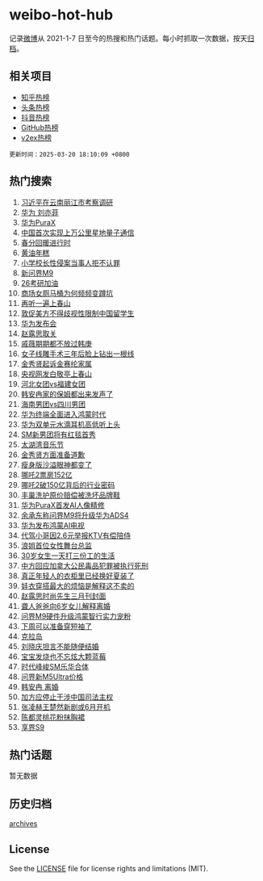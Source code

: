# weibo-hot-hub

记录[微博](https://www.weibo.com)从 2021-1-7 日至今的热搜和热门话题。每小时抓取一次数据，按天[归档](archives)。

## 相关项目

- [知乎热榜](https://github.com/lonnyzhang423/zhihu-hot-hub)
- [头条热榜](https://github.com/lonnyzhang423/toutiao-hot-hub)
- [抖音热榜](https://github.com/lonnyzhang423/douyin-hot-hub)
- [GitHub热榜](https://github.com/lonnyzhang423/github-hot-hub)
- [v2ex热榜](https://github.com/lonnyzhang423/v2ex-hot-hub)


`更新时间：2025-03-20 18:10:09 +0800`

## 热门搜索

1. [习近平在云南丽江市考察调研](https://m.weibo.cn/search?containerid=100103type%3D1%26t%3D10%26q%3D%23%E4%B9%A0%E8%BF%91%E5%B9%B3%E5%9C%A8%E4%BA%91%E5%8D%97%E4%B8%BD%E6%B1%9F%E5%B8%82%E8%80%83%E5%AF%9F%E8%B0%83%E7%A0%94%23&stream_entry_id=51&isnewpage=1&extparam=seat%3D1%26pos%3D0%26cate%3D10103%26dgr%3D0%26q%3D%2523%25E4%25B9%25A0%25E8%25BF%2591%25E5%25B9%25B3%25E5%259C%25A8%25E4%25BA%2591%25E5%258D%2597%25E4%25B8%25BD%25E6%25B1%259F%25E5%25B8%2582%25E8%2580%2583%25E5%25AF%259F%25E8%25B0%2583%25E7%25A0%2594%2523%26filter_type%3Drealtimehot%26stream_entry_id%3D51%26c_type%3D51%26display_time%3D1742465407%26pre_seqid%3D17424654078540328938198)
1. [华为 刘亦菲](https://m.weibo.cn/search?containerid=100103type%3D1%26t%3D10%26q%3D%E5%8D%8E%E4%B8%BA+%E5%88%98%E4%BA%A6%E8%8F%B2&stream_entry_id=31&isnewpage=1&extparam=seat%3D1%26q%3D%25E5%258D%258E%25E4%25B8%25BA%2520%25E5%2588%2598%25E4%25BA%25A6%25E8%258F%25B2%26cate%3D5001%26realpos%3D1%26stream_entry_id%3D31%26band_rank%3D1%26pos%3D0%26lcate%3D5001%26dgr%3D0%26filter_type%3Drealtimehot%26flag%3D1%26c_type%3D31%26display_time%3D1742465407%26pre_seqid%3D17424654078540328938198)
1. [华为PuraX](https://m.weibo.cn/search?containerid=100103type%3D1%26t%3D10%26q%3D%E5%8D%8E%E4%B8%BAPuraX&stream_entry_id=31&isnewpage=1&extparam=seat%3D1%26q%3D%25E5%258D%258E%25E4%25B8%25BAPuraX%26cate%3D5001%26realpos%3D2%26stream_entry_id%3D31%26band_rank%3D2%26pos%3D1%26lcate%3D5001%26dgr%3D0%26filter_type%3Drealtimehot%26flag%3D0%26c_type%3D31%26display_time%3D1742465407%26pre_seqid%3D17424654078540328938198)
1. [中国首次实现上万公里星地量子通信](https://m.weibo.cn/search?containerid=100103type%3D1%26t%3D10%26q%3D%23%E4%B8%AD%E5%9B%BD%E9%A6%96%E6%AC%A1%E5%AE%9E%E7%8E%B0%E4%B8%8A%E4%B8%87%E5%85%AC%E9%87%8C%E6%98%9F%E5%9C%B0%E9%87%8F%E5%AD%90%E9%80%9A%E4%BF%A1%23&stream_entry_id=31&isnewpage=1&extparam=seat%3D1%26q%3D%2523%25E4%25B8%25AD%25E5%259B%25BD%25E9%25A6%2596%25E6%25AC%25A1%25E5%25AE%259E%25E7%258E%25B0%25E4%25B8%258A%25E4%25B8%2587%25E5%2585%25AC%25E9%2587%258C%25E6%2598%259F%25E5%259C%25B0%25E9%2587%258F%25E5%25AD%2590%25E9%2580%259A%25E4%25BF%25A1%2523%26cate%3D5001%26realpos%3D3%26stream_entry_id%3D31%26band_rank%3D3%26pos%3D2%26lcate%3D5001%26dgr%3D0%26filter_type%3Drealtimehot%26flag%3D1%26c_type%3D31%26display_time%3D1742465407%26pre_seqid%3D17424654078540328938198)
1. [春分回暖进行时](https://m.weibo.cn/search?containerid=100103type%3D1%26t%3D10%26q%3D%23%E6%98%A5%E5%88%86%E5%9B%9E%E6%9A%96%E8%BF%9B%E8%A1%8C%E6%97%B6%23&stream_entry_id=31&isnewpage=1&extparam=seat%3D1%26pos%3D3%26lcate%3D5001%26dgr%3D0%26adid%3D279682%26stream_entry_id%3D31%26band_rank%3D4%26cate%3D5001%26q%3D%2523%25E6%2598%25A5%25E5%2588%2586%25E5%259B%259E%25E6%259A%2596%25E8%25BF%259B%25E8%25A1%258C%25E6%2597%25B6%2523%26is_ad_pos%3D1%26filter_type%3Drealtimehot%26c_type%3D31%26display_time%3D1742465407%26pre_seqid%3D17424654078540328938198)
1. [黄油年糕](https://m.weibo.cn/search?containerid=100103type%3D1%26t%3D10%26q%3D%E9%BB%84%E6%B2%B9%E5%B9%B4%E7%B3%95&stream_entry_id=31&isnewpage=1&extparam=seat%3D1%26q%3D%25E9%25BB%2584%25E6%25B2%25B9%25E5%25B9%25B4%25E7%25B3%2595%26cate%3D5001%26realpos%3D4%26stream_entry_id%3D31%26band_rank%3D4%26pos%3D4%26lcate%3D5001%26dgr%3D0%26filter_type%3Drealtimehot%26flag%3D2%26c_type%3D31%26display_time%3D1742465407%26pre_seqid%3D17424654078540328938198)
1. [小学校长性侵案当事人拒不认罪](https://m.weibo.cn/search?containerid=100103type%3D1%26t%3D10%26q%3D%23%E5%B0%8F%E5%AD%A6%E6%A0%A1%E9%95%BF%E6%80%A7%E4%BE%B5%E6%A1%88%E5%BD%93%E4%BA%8B%E4%BA%BA%E6%8B%92%E4%B8%8D%E8%AE%A4%E7%BD%AA%23&stream_entry_id=31&isnewpage=1&extparam=seat%3D1%26q%3D%2523%25E5%25B0%258F%25E5%25AD%25A6%25E6%25A0%25A1%25E9%2595%25BF%25E6%2580%25A7%25E4%25BE%25B5%25E6%25A1%2588%25E5%25BD%2593%25E4%25BA%258B%25E4%25BA%25BA%25E6%258B%2592%25E4%25B8%258D%25E8%25AE%25A4%25E7%25BD%25AA%2523%26cate%3D5001%26realpos%3D5%26stream_entry_id%3D31%26band_rank%3D5%26pos%3D5%26lcate%3D5001%26dgr%3D0%26filter_type%3Drealtimehot%26flag%3D1%26c_type%3D31%26display_time%3D1742465407%26pre_seqid%3D17424654078540328938198)
1. [新问界M9](https://m.weibo.cn/search?containerid=100103type%3D1%26t%3D10%26q%3D%E6%96%B0%E9%97%AE%E7%95%8CM9&stream_entry_id=31&isnewpage=1&extparam=seat%3D1%26q%3D%25E6%2596%25B0%25E9%2597%25AE%25E7%2595%258CM9%26cate%3D5001%26realpos%3D6%26stream_entry_id%3D31%26band_rank%3D6%26pos%3D6%26lcate%3D5001%26dgr%3D0%26filter_type%3Drealtimehot%26flag%3D0%26c_type%3D31%26display_time%3D1742465407%26pre_seqid%3D17424654078540328938198)
1. [26考研加油](https://m.weibo.cn/search?containerid=100103type%3D1%26t%3D10%26q%3D%2326%E8%80%83%E7%A0%94%E5%8A%A0%E6%B2%B9%23&stream_entry_id=31&isnewpage=1&extparam=seat%3D1%26pos%3D7%26lcate%3D5001%26dgr%3D0%26adid%3D279606%26stream_entry_id%3D31%26band_rank%3D7%26cate%3D5001%26q%3D%252326%25E8%2580%2583%25E7%25A0%2594%25E5%258A%25A0%25E6%25B2%25B9%2523%26is_ad_pos%3D1%26filter_type%3Drealtimehot%26c_type%3D31%26display_time%3D1742465407%26pre_seqid%3D17424654078540328938198)
1. [商场女厕马桶为何频频变蹲坑](https://m.weibo.cn/search?containerid=100103type%3D1%26t%3D10%26q%3D%23%E5%95%86%E5%9C%BA%E5%A5%B3%E5%8E%95%E9%A9%AC%E6%A1%B6%E4%B8%BA%E4%BD%95%E9%A2%91%E9%A2%91%E5%8F%98%E8%B9%B2%E5%9D%91%23&stream_entry_id=31&isnewpage=1&extparam=seat%3D1%26q%3D%2523%25E5%2595%2586%25E5%259C%25BA%25E5%25A5%25B3%25E5%258E%2595%25E9%25A9%25AC%25E6%25A1%25B6%25E4%25B8%25BA%25E4%25BD%2595%25E9%25A2%2591%25E9%25A2%2591%25E5%258F%2598%25E8%25B9%25B2%25E5%259D%2591%2523%26cate%3D5001%26realpos%3D7%26stream_entry_id%3D31%26band_rank%3D7%26pos%3D8%26lcate%3D5001%26dgr%3D0%26filter_type%3Drealtimehot%26flag%3D0%26c_type%3D31%26display_time%3D1742465407%26pre_seqid%3D17424654078540328938198)
1. [再听一遍上春山](https://m.weibo.cn/search?containerid=100103type%3D1%26t%3D10%26q%3D%23%E5%86%8D%E5%90%AC%E4%B8%80%E9%81%8D%E4%B8%8A%E6%98%A5%E5%B1%B1%23&stream_entry_id=31&isnewpage=1&extparam=seat%3D1%26q%3D%2523%25E5%2586%258D%25E5%2590%25AC%25E4%25B8%2580%25E9%2581%258D%25E4%25B8%258A%25E6%2598%25A5%25E5%25B1%25B1%2523%26cate%3D5001%26realpos%3D8%26stream_entry_id%3D31%26band_rank%3D8%26pos%3D9%26lcate%3D5001%26dgr%3D0%26filter_type%3Drealtimehot%26flag%3D1%26c_type%3D31%26display_time%3D1742465407%26pre_seqid%3D17424654078540328938198)
1. [敦促美方不得歧视性限制中国留学生](https://m.weibo.cn/search?containerid=100103type%3D1%26t%3D10%26q%3D%23%E6%95%A6%E4%BF%83%E7%BE%8E%E6%96%B9%E4%B8%8D%E5%BE%97%E6%AD%A7%E8%A7%86%E6%80%A7%E9%99%90%E5%88%B6%E4%B8%AD%E5%9B%BD%E7%95%99%E5%AD%A6%E7%94%9F%23&stream_entry_id=31&isnewpage=1&extparam=seat%3D1%26q%3D%2523%25E6%2595%25A6%25E4%25BF%2583%25E7%25BE%258E%25E6%2596%25B9%25E4%25B8%258D%25E5%25BE%2597%25E6%25AD%25A7%25E8%25A7%2586%25E6%2580%25A7%25E9%2599%2590%25E5%2588%25B6%25E4%25B8%25AD%25E5%259B%25BD%25E7%2595%2599%25E5%25AD%25A6%25E7%2594%259F%2523%26cate%3D5001%26realpos%3D9%26stream_entry_id%3D31%26band_rank%3D9%26pos%3D10%26lcate%3D5001%26dgr%3D0%26filter_type%3Drealtimehot%26flag%3D1%26c_type%3D31%26display_time%3D1742465407%26pre_seqid%3D17424654078540328938198)
1. [华为发布会](https://m.weibo.cn/search?containerid=100103type%3D1%26t%3D10%26q%3D%E5%8D%8E%E4%B8%BA%E5%8F%91%E5%B8%83%E4%BC%9A&stream_entry_id=31&isnewpage=1&extparam=seat%3D1%26q%3D%25E5%258D%258E%25E4%25B8%25BA%25E5%258F%2591%25E5%25B8%2583%25E4%25BC%259A%26cate%3D5001%26realpos%3D10%26stream_entry_id%3D31%26band_rank%3D10%26pos%3D11%26lcate%3D5001%26dgr%3D0%26filter_type%3Drealtimehot%26flag%3D0%26c_type%3D31%26display_time%3D1742465407%26pre_seqid%3D17424654078540328938198)
1. [赵露思取关](https://m.weibo.cn/search?containerid=100103type%3D1%26t%3D10%26q%3D%23%E8%B5%B5%E9%9C%B2%E6%80%9D%E5%8F%96%E5%85%B3%23&stream_entry_id=31&isnewpage=1&extparam=seat%3D1%26q%3D%2523%25E8%25B5%25B5%25E9%259C%25B2%25E6%2580%259D%25E5%258F%2596%25E5%2585%25B3%2523%26cate%3D5001%26realpos%3D11%26stream_entry_id%3D31%26band_rank%3D11%26pos%3D12%26lcate%3D5001%26dgr%3D0%26filter_type%3Drealtimehot%26flag%3D2%26c_type%3D31%26display_time%3D1742465407%26pre_seqid%3D17424654078540328938198)
1. [戚薇期期都不放过韩庚](https://m.weibo.cn/search?containerid=100103type%3D1%26t%3D10%26q%3D%E6%88%9A%E8%96%87%E6%9C%9F%E6%9C%9F%E9%83%BD%E4%B8%8D%E6%94%BE%E8%BF%87%E9%9F%A9%E5%BA%9A&stream_entry_id=31&isnewpage=1&extparam=seat%3D1%26q%3D%25E6%2588%259A%25E8%2596%2587%25E6%259C%259F%25E6%259C%259F%25E9%2583%25BD%25E4%25B8%258D%25E6%2594%25BE%25E8%25BF%2587%25E9%259F%25A9%25E5%25BA%259A%26cate%3D5001%26realpos%3D12%26stream_entry_id%3D31%26band_rank%3D12%26pos%3D13%26lcate%3D5001%26dgr%3D0%26filter_type%3Drealtimehot%26flag%3D1%26c_type%3D31%26display_time%3D1742465407%26pre_seqid%3D17424654078540328938198)
1. [女子线雕手术三年后脸上钻出一根线](https://m.weibo.cn/search?containerid=100103type%3D1%26t%3D10%26q%3D%23%E5%A5%B3%E5%AD%90%E7%BA%BF%E9%9B%95%E6%89%8B%E6%9C%AF%E4%B8%89%E5%B9%B4%E5%90%8E%E8%84%B8%E4%B8%8A%E9%92%BB%E5%87%BA%E4%B8%80%E6%A0%B9%E7%BA%BF%23&stream_entry_id=31&isnewpage=1&extparam=seat%3D1%26q%3D%2523%25E5%25A5%25B3%25E5%25AD%2590%25E7%25BA%25BF%25E9%259B%2595%25E6%2589%258B%25E6%259C%25AF%25E4%25B8%2589%25E5%25B9%25B4%25E5%2590%258E%25E8%2584%25B8%25E4%25B8%258A%25E9%2592%25BB%25E5%2587%25BA%25E4%25B8%2580%25E6%25A0%25B9%25E7%25BA%25BF%2523%26cate%3D5001%26realpos%3D13%26stream_entry_id%3D31%26band_rank%3D13%26pos%3D14%26lcate%3D5001%26dgr%3D0%26filter_type%3Drealtimehot%26flag%3D1%26c_type%3D31%26display_time%3D1742465407%26pre_seqid%3D17424654078540328938198)
1. [金秀贤起诉金赛纶家属](https://m.weibo.cn/search?containerid=100103type%3D1%26t%3D10%26q%3D%23%E9%87%91%E7%A7%80%E8%B4%A4%E8%B5%B7%E8%AF%89%E9%87%91%E8%B5%9B%E7%BA%B6%E5%AE%B6%E5%B1%9E%23&stream_entry_id=31&isnewpage=1&extparam=seat%3D1%26q%3D%2523%25E9%2587%2591%25E7%25A7%2580%25E8%25B4%25A4%25E8%25B5%25B7%25E8%25AF%2589%25E9%2587%2591%25E8%25B5%259B%25E7%25BA%25B6%25E5%25AE%25B6%25E5%25B1%259E%2523%26cate%3D5001%26realpos%3D14%26stream_entry_id%3D31%26band_rank%3D14%26pos%3D15%26lcate%3D5001%26dgr%3D0%26filter_type%3Drealtimehot%26flag%3D1%26c_type%3D31%26display_time%3D1742465407%26pre_seqid%3D17424654078540328938198)
1. [央视网发白敬亭上春山](https://m.weibo.cn/search?containerid=100103type%3D1%26t%3D10%26q%3D%23%E5%A4%AE%E8%A7%86%E7%BD%91%E5%8F%91%E7%99%BD%E6%95%AC%E4%BA%AD%E4%B8%8A%E6%98%A5%E5%B1%B1%23&stream_entry_id=31&isnewpage=1&extparam=seat%3D1%26q%3D%2523%25E5%25A4%25AE%25E8%25A7%2586%25E7%25BD%2591%25E5%258F%2591%25E7%2599%25BD%25E6%2595%25AC%25E4%25BA%25AD%25E4%25B8%258A%25E6%2598%25A5%25E5%25B1%25B1%2523%26cate%3D5001%26realpos%3D15%26stream_entry_id%3D31%26band_rank%3D15%26pos%3D16%26lcate%3D5001%26dgr%3D0%26filter_type%3Drealtimehot%26flag%3D2%26c_type%3D31%26display_time%3D1742465407%26pre_seqid%3D17424654078540328938198)
1. [河北女团vs福建女团](https://m.weibo.cn/search?containerid=100103type%3D1%26t%3D10%26q%3D%23%E6%B2%B3%E5%8C%97%E5%A5%B3%E5%9B%A2vs%E7%A6%8F%E5%BB%BA%E5%A5%B3%E5%9B%A2%23&stream_entry_id=31&isnewpage=1&extparam=seat%3D1%26q%3D%2523%25E6%25B2%25B3%25E5%258C%2597%25E5%25A5%25B3%25E5%259B%25A2vs%25E7%25A6%258F%25E5%25BB%25BA%25E5%25A5%25B3%25E5%259B%25A2%2523%26cate%3D5001%26realpos%3D16%26stream_entry_id%3D31%26band_rank%3D16%26pos%3D17%26lcate%3D5001%26dgr%3D0%26filter_type%3Drealtimehot%26flag%3D1%26c_type%3D31%26display_time%3D1742465407%26pre_seqid%3D17424654078540328938198)
1. [韩安冉家的保姆都出来发声了](https://m.weibo.cn/search?containerid=100103type%3D1%26t%3D10%26q%3D%23%E9%9F%A9%E5%AE%89%E5%86%89%E5%AE%B6%E7%9A%84%E4%BF%9D%E5%A7%86%E9%83%BD%E5%87%BA%E6%9D%A5%E5%8F%91%E5%A3%B0%E4%BA%86%23&stream_entry_id=31&isnewpage=1&extparam=seat%3D1%26q%3D%2523%25E9%259F%25A9%25E5%25AE%2589%25E5%2586%2589%25E5%25AE%25B6%25E7%259A%2584%25E4%25BF%259D%25E5%25A7%2586%25E9%2583%25BD%25E5%2587%25BA%25E6%259D%25A5%25E5%258F%2591%25E5%25A3%25B0%25E4%25BA%2586%2523%26cate%3D5001%26realpos%3D17%26stream_entry_id%3D31%26band_rank%3D17%26pos%3D18%26lcate%3D5001%26dgr%3D0%26filter_type%3Drealtimehot%26flag%3D2%26c_type%3D31%26display_time%3D1742465407%26pre_seqid%3D17424654078540328938198)
1. [海南男团vs四川男团](https://m.weibo.cn/search?containerid=100103type%3D1%26t%3D10%26q%3D%23%E6%B5%B7%E5%8D%97%E7%94%B7%E5%9B%A2vs%E5%9B%9B%E5%B7%9D%E7%94%B7%E5%9B%A2%23&stream_entry_id=31&isnewpage=1&extparam=seat%3D1%26q%3D%2523%25E6%25B5%25B7%25E5%258D%2597%25E7%2594%25B7%25E5%259B%25A2vs%25E5%259B%259B%25E5%25B7%259D%25E7%2594%25B7%25E5%259B%25A2%2523%26cate%3D5001%26realpos%3D18%26stream_entry_id%3D31%26band_rank%3D18%26pos%3D19%26lcate%3D5001%26dgr%3D0%26filter_type%3Drealtimehot%26flag%3D1%26c_type%3D31%26display_time%3D1742465407%26pre_seqid%3D17424654078540328938198)
1. [华为终端全面进入鸿蒙时代](https://m.weibo.cn/search?containerid=100103type%3D1%26t%3D10%26q%3D%23%E5%8D%8E%E4%B8%BA%E7%BB%88%E7%AB%AF%E5%85%A8%E9%9D%A2%E8%BF%9B%E5%85%A5%E9%B8%BF%E8%92%99%E6%97%B6%E4%BB%A3%23&stream_entry_id=31&isnewpage=1&extparam=seat%3D1%26pos%3D20%26lcate%3D5001%26realpos%3D19%26adid%3D280015%26stream_entry_id%3D31%26band_rank%3D19%26cate%3D5001%26dgr%3D0%26q%3D%2523%25E5%258D%258E%25E4%25B8%25BA%25E7%25BB%2588%25E7%25AB%25AF%25E5%2585%25A8%25E9%259D%25A2%25E8%25BF%259B%25E5%2585%25A5%25E9%25B8%25BF%25E8%2592%2599%25E6%2597%25B6%25E4%25BB%25A3%2523%26filter_type%3Drealtimehot%26flag%3D1%26c_type%3D31%26display_time%3D1742465407%26pre_seqid%3D17424654078540328938198)
1. [华为双单元水滴耳机高低听上头](https://m.weibo.cn/search?containerid=100103type%3D1%26t%3D10%26q%3D%23%E5%8D%8E%E4%B8%BA%E5%8F%8C%E5%8D%95%E5%85%83%E6%B0%B4%E6%BB%B4%E8%80%B3%E6%9C%BA%E9%AB%98%E4%BD%8E%E5%90%AC%E4%B8%8A%E5%A4%B4%23&stream_entry_id=31&isnewpage=1&extparam=seat%3D1%26pos%3D21%26lcate%3D5001%26realpos%3D20%26adid%3D279586%26stream_entry_id%3D31%26band_rank%3D20%26cate%3D5001%26dgr%3D0%26q%3D%2523%25E5%258D%258E%25E4%25B8%25BA%25E5%258F%258C%25E5%258D%2595%25E5%2585%2583%25E6%25B0%25B4%25E6%25BB%25B4%25E8%2580%25B3%25E6%259C%25BA%25E9%25AB%2598%25E4%25BD%258E%25E5%2590%25AC%25E4%25B8%258A%25E5%25A4%25B4%2523%26filter_type%3Drealtimehot%26flag%3D1%26c_type%3D31%26display_time%3D1742465407%26pre_seqid%3D17424654078540328938198)
1. [SM新男团将有红毯首秀](https://m.weibo.cn/search?containerid=100103type%3D1%26t%3D10%26q%3DSM%E6%96%B0%E7%94%B7%E5%9B%A2%E5%B0%86%E6%9C%89%E7%BA%A2%E6%AF%AF%E9%A6%96%E7%A7%80&stream_entry_id=31&isnewpage=1&extparam=seat%3D1%26q%3DSM%25E6%2596%25B0%25E7%2594%25B7%25E5%259B%25A2%25E5%25B0%2586%25E6%259C%2589%25E7%25BA%25A2%25E6%25AF%25AF%25E9%25A6%2596%25E7%25A7%2580%26cate%3D5001%26realpos%3D21%26stream_entry_id%3D31%26band_rank%3D21%26pos%3D22%26lcate%3D5001%26dgr%3D0%26filter_type%3Drealtimehot%26flag%3D1%26c_type%3D31%26display_time%3D1742465407%26pre_seqid%3D17424654078540328938198)
1. [太湖湾音乐节](https://m.weibo.cn/search?containerid=100103type%3D1%26t%3D10%26q%3D%E5%A4%AA%E6%B9%96%E6%B9%BE%E9%9F%B3%E4%B9%90%E8%8A%82&stream_entry_id=31&isnewpage=1&extparam=seat%3D1%26q%3D%25E5%25A4%25AA%25E6%25B9%2596%25E6%25B9%25BE%25E9%259F%25B3%25E4%25B9%2590%25E8%258A%2582%26cate%3D5001%26realpos%3D22%26stream_entry_id%3D31%26band_rank%3D22%26pos%3D23%26lcate%3D5001%26dgr%3D0%26filter_type%3Drealtimehot%26flag%3D1%26c_type%3D31%26display_time%3D1742465407%26pre_seqid%3D17424654078540328938198)
1. [金秀贤方面准备道歉](https://m.weibo.cn/search?containerid=100103type%3D1%26t%3D10%26q%3D%23%E9%87%91%E7%A7%80%E8%B4%A4%E6%96%B9%E9%9D%A2%E5%87%86%E5%A4%87%E9%81%93%E6%AD%89%23&stream_entry_id=31&isnewpage=1&extparam=seat%3D1%26q%3D%2523%25E9%2587%2591%25E7%25A7%2580%25E8%25B4%25A4%25E6%2596%25B9%25E9%259D%25A2%25E5%2587%2586%25E5%25A4%2587%25E9%2581%2593%25E6%25AD%2589%2523%26cate%3D5001%26realpos%3D23%26stream_entry_id%3D31%26band_rank%3D23%26pos%3D24%26lcate%3D5001%26dgr%3D0%26filter_type%3Drealtimehot%26flag%3D1%26c_type%3D31%26display_time%3D1742465407%26pre_seqid%3D17424654078540328938198)
1. [瘦身版沙溢眼神都变了](https://m.weibo.cn/search?containerid=100103type%3D1%26t%3D10%26q%3D%E7%98%A6%E8%BA%AB%E7%89%88%E6%B2%99%E6%BA%A2%E7%9C%BC%E7%A5%9E%E9%83%BD%E5%8F%98%E4%BA%86&stream_entry_id=31&isnewpage=1&extparam=seat%3D1%26q%3D%25E7%2598%25A6%25E8%25BA%25AB%25E7%2589%2588%25E6%25B2%2599%25E6%25BA%25A2%25E7%259C%25BC%25E7%25A5%259E%25E9%2583%25BD%25E5%258F%2598%25E4%25BA%2586%26cate%3D5001%26realpos%3D24%26stream_entry_id%3D31%26band_rank%3D24%26pos%3D25%26lcate%3D5001%26dgr%3D0%26filter_type%3Drealtimehot%26flag%3D1%26c_type%3D31%26display_time%3D1742465407%26pre_seqid%3D17424654078540328938198)
1. [哪吒2票房152亿](https://m.weibo.cn/search?containerid=100103type%3D1%26t%3D10%26q%3D%23%E5%93%AA%E5%90%922%E7%A5%A8%E6%88%BF152%E4%BA%BF%23&stream_entry_id=31&isnewpage=1&extparam=seat%3D1%26q%3D%2523%25E5%2593%25AA%25E5%2590%25922%25E7%25A5%25A8%25E6%2588%25BF152%25E4%25BA%25BF%2523%26cate%3D5001%26realpos%3D25%26stream_entry_id%3D31%26band_rank%3D25%26pos%3D26%26lcate%3D5001%26dgr%3D0%26filter_type%3Drealtimehot%26flag%3D1%26c_type%3D31%26display_time%3D1742465407%26pre_seqid%3D17424654078540328938198)
1. [哪吒2破150亿背后的行业密码](https://m.weibo.cn/search?containerid=100103type%3D1%26t%3D10%26q%3D%23%E5%93%AA%E5%90%922%E7%A0%B4150%E4%BA%BF%E8%83%8C%E5%90%8E%E7%9A%84%E8%A1%8C%E4%B8%9A%E5%AF%86%E7%A0%81%23&stream_entry_id=31&isnewpage=1&extparam=seat%3D1%26q%3D%2523%25E5%2593%25AA%25E5%2590%25922%25E7%25A0%25B4150%25E4%25BA%25BF%25E8%2583%258C%25E5%2590%258E%25E7%259A%2584%25E8%25A1%258C%25E4%25B8%259A%25E5%25AF%2586%25E7%25A0%2581%2523%26cate%3D5001%26realpos%3D26%26stream_entry_id%3D31%26band_rank%3D26%26pos%3D27%26lcate%3D5001%26dgr%3D0%26filter_type%3Drealtimehot%26flag%3D1%26c_type%3D31%26display_time%3D1742465407%26pre_seqid%3D17424654078540328938198)
1. [丰巢洗护原价赔偿被洗坏品牌鞋](https://m.weibo.cn/search?containerid=100103type%3D1%26t%3D10%26q%3D%23%E4%B8%B0%E5%B7%A2%E6%B4%97%E6%8A%A4%E5%8E%9F%E4%BB%B7%E8%B5%94%E5%81%BF%E8%A2%AB%E6%B4%97%E5%9D%8F%E5%93%81%E7%89%8C%E9%9E%8B%23&stream_entry_id=31&isnewpage=1&extparam=seat%3D1%26q%3D%2523%25E4%25B8%25B0%25E5%25B7%25A2%25E6%25B4%2597%25E6%258A%25A4%25E5%258E%259F%25E4%25BB%25B7%25E8%25B5%2594%25E5%2581%25BF%25E8%25A2%25AB%25E6%25B4%2597%25E5%259D%258F%25E5%2593%2581%25E7%2589%258C%25E9%259E%258B%2523%26cate%3D5001%26realpos%3D27%26stream_entry_id%3D31%26band_rank%3D27%26pos%3D28%26lcate%3D5001%26dgr%3D0%26filter_type%3Drealtimehot%26flag%3D1%26c_type%3D31%26display_time%3D1742465407%26pre_seqid%3D17424654078540328938198)
1. [华为PuraX首发AI人像精修](https://m.weibo.cn/search?containerid=100103type%3D1%26t%3D10%26q%3D%23%E5%8D%8E%E4%B8%BAPuraX%E9%A6%96%E5%8F%91AI%E4%BA%BA%E5%83%8F%E7%B2%BE%E4%BF%AE%23&stream_entry_id=31&isnewpage=1&extparam=seat%3D1%26pos%3D29%26lcate%3D5001%26realpos%3D28%26adid%3D279680%26stream_entry_id%3D31%26band_rank%3D28%26cate%3D5001%26dgr%3D0%26q%3D%2523%25E5%258D%258E%25E4%25B8%25BAPuraX%25E9%25A6%2596%25E5%258F%2591AI%25E4%25BA%25BA%25E5%2583%258F%25E7%25B2%25BE%25E4%25BF%25AE%2523%26filter_type%3Drealtimehot%26flag%3D1%26c_type%3D31%26display_time%3D1742465407%26pre_seqid%3D17424654078540328938198)
1. [余承东称问界M9将升级华为ADS4](https://m.weibo.cn/search?containerid=100103type%3D1%26t%3D10%26q%3D%23%E4%BD%99%E6%89%BF%E4%B8%9C%E7%A7%B0%E9%97%AE%E7%95%8CM9%E5%B0%86%E5%8D%87%E7%BA%A7%E5%8D%8E%E4%B8%BAADS4%23&stream_entry_id=31&isnewpage=1&extparam=seat%3D1%26pos%3D30%26lcate%3D5001%26realpos%3D29%26adid%3D279696%26stream_entry_id%3D31%26band_rank%3D29%26cate%3D5001%26dgr%3D0%26q%3D%2523%25E4%25BD%2599%25E6%2589%25BF%25E4%25B8%259C%25E7%25A7%25B0%25E9%2597%25AE%25E7%2595%258CM9%25E5%25B0%2586%25E5%258D%2587%25E7%25BA%25A7%25E5%258D%258E%25E4%25B8%25BAADS4%2523%26filter_type%3Drealtimehot%26flag%3D1%26c_type%3D31%26display_time%3D1742465407%26pre_seqid%3D17424654078540328938198)
1. [华为发布鸿蒙AI电视](https://m.weibo.cn/search?containerid=100103type%3D1%26t%3D10%26q%3D%23%E5%8D%8E%E4%B8%BA%E5%8F%91%E5%B8%83%E9%B8%BF%E8%92%99AI%E7%94%B5%E8%A7%86%23&stream_entry_id=31&isnewpage=1&extparam=seat%3D1%26pos%3D31%26lcate%3D5001%26realpos%3D30%26adid%3D279587%26stream_entry_id%3D31%26band_rank%3D30%26cate%3D5001%26dgr%3D0%26q%3D%2523%25E5%258D%258E%25E4%25B8%25BA%25E5%258F%2591%25E5%25B8%2583%25E9%25B8%25BF%25E8%2592%2599AI%25E7%2594%25B5%25E8%25A7%2586%2523%26filter_type%3Drealtimehot%26flag%3D1%26c_type%3D31%26display_time%3D1742465407%26pre_seqid%3D17424654078540328938198)
1. [代驾小哥因2.6元举报KTV有偿陪侍](https://m.weibo.cn/search?containerid=100103type%3D1%26t%3D10%26q%3D%23%E4%BB%A3%E9%A9%BE%E5%B0%8F%E5%93%A5%E5%9B%A02.6%E5%85%83%E4%B8%BE%E6%8A%A5KTV%E6%9C%89%E5%81%BF%E9%99%AA%E4%BE%8D%23&stream_entry_id=31&isnewpage=1&extparam=seat%3D1%26q%3D%2523%25E4%25BB%25A3%25E9%25A9%25BE%25E5%25B0%258F%25E5%2593%25A5%25E5%259B%25A02.6%25E5%2585%2583%25E4%25B8%25BE%25E6%258A%25A5KTV%25E6%259C%2589%25E5%2581%25BF%25E9%2599%25AA%25E4%25BE%258D%2523%26cate%3D5001%26realpos%3D31%26stream_entry_id%3D31%26band_rank%3D31%26pos%3D32%26lcate%3D5001%26dgr%3D0%26filter_type%3Drealtimehot%26flag%3D1%26c_type%3D31%26display_time%3D1742465407%26pre_seqid%3D17424654078540328938198)
1. [浪姐首位女性舞台总监](https://m.weibo.cn/search?containerid=100103type%3D1%26t%3D10%26q%3D%E6%B5%AA%E5%A7%90%E9%A6%96%E4%BD%8D%E5%A5%B3%E6%80%A7%E8%88%9E%E5%8F%B0%E6%80%BB%E7%9B%91&stream_entry_id=31&isnewpage=1&extparam=seat%3D1%26q%3D%25E6%25B5%25AA%25E5%25A7%2590%25E9%25A6%2596%25E4%25BD%258D%25E5%25A5%25B3%25E6%2580%25A7%25E8%2588%259E%25E5%258F%25B0%25E6%2580%25BB%25E7%259B%2591%26cate%3D5001%26realpos%3D32%26stream_entry_id%3D31%26band_rank%3D32%26pos%3D33%26lcate%3D5001%26dgr%3D0%26filter_type%3Drealtimehot%26flag%3D1%26c_type%3D31%26display_time%3D1742465407%26pre_seqid%3D17424654078540328938198)
1. [30岁女生一天打三份工的生活](https://m.weibo.cn/search?containerid=100103type%3D1%26t%3D10%26q%3D30%E5%B2%81%E5%A5%B3%E7%94%9F%E4%B8%80%E5%A4%A9%E6%89%93%E4%B8%89%E4%BB%BD%E5%B7%A5%E7%9A%84%E7%94%9F%E6%B4%BB&stream_entry_id=31&isnewpage=1&extparam=seat%3D1%26q%3D30%25E5%25B2%2581%25E5%25A5%25B3%25E7%2594%259F%25E4%25B8%2580%25E5%25A4%25A9%25E6%2589%2593%25E4%25B8%2589%25E4%25BB%25BD%25E5%25B7%25A5%25E7%259A%2584%25E7%2594%259F%25E6%25B4%25BB%26cate%3D5001%26realpos%3D33%26stream_entry_id%3D31%26band_rank%3D33%26pos%3D34%26lcate%3D5001%26dgr%3D0%26filter_type%3Drealtimehot%26flag%3D1%26c_type%3D31%26display_time%3D1742465407%26pre_seqid%3D17424654078540328938198)
1. [中方回应加拿大公民毒品犯罪被执行死刑](https://m.weibo.cn/search?containerid=100103type%3D1%26t%3D10%26q%3D%23%E4%B8%AD%E6%96%B9%E5%9B%9E%E5%BA%94%E5%8A%A0%E6%8B%BF%E5%A4%A7%E5%85%AC%E6%B0%91%E6%AF%92%E5%93%81%E7%8A%AF%E7%BD%AA%E8%A2%AB%E6%89%A7%E8%A1%8C%E6%AD%BB%E5%88%91%23&stream_entry_id=31&isnewpage=1&extparam=seat%3D1%26q%3D%2523%25E4%25B8%25AD%25E6%2596%25B9%25E5%259B%259E%25E5%25BA%2594%25E5%258A%25A0%25E6%258B%25BF%25E5%25A4%25A7%25E5%2585%25AC%25E6%25B0%2591%25E6%25AF%2592%25E5%2593%2581%25E7%258A%25AF%25E7%25BD%25AA%25E8%25A2%25AB%25E6%2589%25A7%25E8%25A1%258C%25E6%25AD%25BB%25E5%2588%2591%2523%26cate%3D5001%26realpos%3D34%26stream_entry_id%3D31%26band_rank%3D34%26pos%3D35%26lcate%3D5001%26dgr%3D0%26filter_type%3Drealtimehot%26flag%3D1%26c_type%3D31%26display_time%3D1742465407%26pre_seqid%3D17424654078540328938198)
1. [真正年轻人的衣柜里已经换好夏装了](https://m.weibo.cn/search?containerid=100103type%3D1%26t%3D10%26q%3D%E7%9C%9F%E6%AD%A3%E5%B9%B4%E8%BD%BB%E4%BA%BA%E7%9A%84%E8%A1%A3%E6%9F%9C%E9%87%8C%E5%B7%B2%E7%BB%8F%E6%8D%A2%E5%A5%BD%E5%A4%8F%E8%A3%85%E4%BA%86&stream_entry_id=31&isnewpage=1&extparam=seat%3D1%26q%3D%25E7%259C%259F%25E6%25AD%25A3%25E5%25B9%25B4%25E8%25BD%25BB%25E4%25BA%25BA%25E7%259A%2584%25E8%25A1%25A3%25E6%259F%259C%25E9%2587%258C%25E5%25B7%25B2%25E7%25BB%258F%25E6%258D%25A2%25E5%25A5%25BD%25E5%25A4%258F%25E8%25A3%2585%25E4%25BA%2586%26cate%3D5001%26realpos%3D35%26stream_entry_id%3D31%26band_rank%3D35%26pos%3D36%26lcate%3D5001%26dgr%3D0%26filter_type%3Drealtimehot%26flag%3D1%26c_type%3D31%26display_time%3D1742465407%26pre_seqid%3D17424654078540328938198)
1. [娃衣穿搭最大的烦恼是解释这不卖的](https://m.weibo.cn/search?containerid=100103type%3D1%26t%3D10%26q%3D%E5%A8%83%E8%A1%A3%E7%A9%BF%E6%90%AD%E6%9C%80%E5%A4%A7%E7%9A%84%E7%83%A6%E6%81%BC%E6%98%AF%E8%A7%A3%E9%87%8A%E8%BF%99%E4%B8%8D%E5%8D%96%E7%9A%84&stream_entry_id=31&isnewpage=1&extparam=seat%3D1%26q%3D%25E5%25A8%2583%25E8%25A1%25A3%25E7%25A9%25BF%25E6%2590%25AD%25E6%259C%2580%25E5%25A4%25A7%25E7%259A%2584%25E7%2583%25A6%25E6%2581%25BC%25E6%2598%25AF%25E8%25A7%25A3%25E9%2587%258A%25E8%25BF%2599%25E4%25B8%258D%25E5%258D%2596%25E7%259A%2584%26cate%3D5001%26realpos%3D36%26stream_entry_id%3D31%26band_rank%3D36%26pos%3D37%26lcate%3D5001%26dgr%3D0%26filter_type%3Drealtimehot%26flag%3D1%26c_type%3D31%26display_time%3D1742465407%26pre_seqid%3D17424654078540328938198)
1. [赵露思时尚先生三月刊封面](https://m.weibo.cn/search?containerid=100103type%3D1%26t%3D10%26q%3D%E8%B5%B5%E9%9C%B2%E6%80%9D%E6%97%B6%E5%B0%9A%E5%85%88%E7%94%9F%E4%B8%89%E6%9C%88%E5%88%8A%E5%B0%81%E9%9D%A2&stream_entry_id=31&isnewpage=1&extparam=seat%3D1%26q%3D%25E8%25B5%25B5%25E9%259C%25B2%25E6%2580%259D%25E6%2597%25B6%25E5%25B0%259A%25E5%2585%2588%25E7%2594%259F%25E4%25B8%2589%25E6%259C%2588%25E5%2588%258A%25E5%25B0%2581%25E9%259D%25A2%26cate%3D5001%26realpos%3D37%26stream_entry_id%3D31%26band_rank%3D37%26pos%3D38%26lcate%3D5001%26dgr%3D0%26filter_type%3Drealtimehot%26flag%3D0%26c_type%3D31%26display_time%3D1742465407%26pre_seqid%3D17424654078540328938198)
1. [聋人爸爸向6岁女儿解释离婚](https://m.weibo.cn/search?containerid=100103type%3D1%26t%3D10%26q%3D%E8%81%8B%E4%BA%BA%E7%88%B8%E7%88%B8%E5%90%916%E5%B2%81%E5%A5%B3%E5%84%BF%E8%A7%A3%E9%87%8A%E7%A6%BB%E5%A9%9A&stream_entry_id=31&isnewpage=1&extparam=seat%3D1%26q%3D%25E8%2581%258B%25E4%25BA%25BA%25E7%2588%25B8%25E7%2588%25B8%25E5%2590%25916%25E5%25B2%2581%25E5%25A5%25B3%25E5%2584%25BF%25E8%25A7%25A3%25E9%2587%258A%25E7%25A6%25BB%25E5%25A9%259A%26cate%3D5001%26realpos%3D38%26stream_entry_id%3D31%26band_rank%3D38%26pos%3D39%26lcate%3D5001%26dgr%3D0%26filter_type%3Drealtimehot%26flag%3D1%26c_type%3D31%26display_time%3D1742465407%26pre_seqid%3D17424654078540328938198)
1. [问界M9硬件升级鸿蒙智行实力宠粉](https://m.weibo.cn/search?containerid=100103type%3D1%26t%3D10%26q%3D%23%E9%97%AE%E7%95%8CM9%E7%A1%AC%E4%BB%B6%E5%8D%87%E7%BA%A7%E9%B8%BF%E8%92%99%E6%99%BA%E8%A1%8C%E5%AE%9E%E5%8A%9B%E5%AE%A0%E7%B2%89%23&stream_entry_id=31&isnewpage=1&extparam=seat%3D1%26pos%3D40%26lcate%3D5001%26realpos%3D39%26adid%3D279575%26stream_entry_id%3D31%26band_rank%3D39%26cate%3D5001%26dgr%3D0%26q%3D%2523%25E9%2597%25AE%25E7%2595%258CM9%25E7%25A1%25AC%25E4%25BB%25B6%25E5%258D%2587%25E7%25BA%25A7%25E9%25B8%25BF%25E8%2592%2599%25E6%2599%25BA%25E8%25A1%258C%25E5%25AE%259E%25E5%258A%259B%25E5%25AE%25A0%25E7%25B2%2589%2523%26filter_type%3Drealtimehot%26flag%3D1%26c_type%3D31%26display_time%3D1742465407%26pre_seqid%3D17424654078540328938198)
1. [下周可以准备穿短袖了](https://m.weibo.cn/search?containerid=100103type%3D1%26t%3D10%26q%3D%23%E4%B8%8B%E5%91%A8%E5%8F%AF%E4%BB%A5%E5%87%86%E5%A4%87%E7%A9%BF%E7%9F%AD%E8%A2%96%E4%BA%86%23&stream_entry_id=31&isnewpage=1&extparam=seat%3D1%26q%3D%2523%25E4%25B8%258B%25E5%2591%25A8%25E5%258F%25AF%25E4%25BB%25A5%25E5%2587%2586%25E5%25A4%2587%25E7%25A9%25BF%25E7%259F%25AD%25E8%25A2%2596%25E4%25BA%2586%2523%26cate%3D5001%26realpos%3D40%26stream_entry_id%3D31%26band_rank%3D40%26pos%3D41%26lcate%3D5001%26dgr%3D0%26filter_type%3Drealtimehot%26flag%3D1%26c_type%3D31%26display_time%3D1742465407%26pre_seqid%3D17424654078540328938198)
1. [克拉岛](https://m.weibo.cn/search?containerid=100103type%3D1%26t%3D10%26q%3D%E5%85%8B%E6%8B%89%E5%B2%9B&stream_entry_id=31&isnewpage=1&extparam=seat%3D1%26q%3D%25E5%2585%258B%25E6%258B%2589%25E5%25B2%259B%26cate%3D5001%26realpos%3D41%26stream_entry_id%3D31%26band_rank%3D41%26pos%3D42%26lcate%3D5001%26dgr%3D0%26filter_type%3Drealtimehot%26flag%3D1%26c_type%3D31%26display_time%3D1742465407%26pre_seqid%3D17424654078540328938198)
1. [刘晓庆坦言不能随便结婚](https://m.weibo.cn/search?containerid=100103type%3D1%26t%3D10%26q%3D%23%E5%88%98%E6%99%93%E5%BA%86%E5%9D%A6%E8%A8%80%E4%B8%8D%E8%83%BD%E9%9A%8F%E4%BE%BF%E7%BB%93%E5%A9%9A%23&stream_entry_id=31&isnewpage=1&extparam=seat%3D1%26q%3D%2523%25E5%2588%2598%25E6%2599%2593%25E5%25BA%2586%25E5%259D%25A6%25E8%25A8%2580%25E4%25B8%258D%25E8%2583%25BD%25E9%259A%258F%25E4%25BE%25BF%25E7%25BB%2593%25E5%25A9%259A%2523%26cate%3D5001%26realpos%3D42%26stream_entry_id%3D31%26band_rank%3D42%26pos%3D43%26lcate%3D5001%26dgr%3D0%26filter_type%3Drealtimehot%26flag%3D1%26c_type%3D31%26display_time%3D1742465407%26pre_seqid%3D17424654078540328938198)
1. [宝宝发烧也不忘炫大颗蓝莓](https://m.weibo.cn/search?containerid=100103type%3D1%26t%3D10%26q%3D%23%E5%AE%9D%E5%AE%9D%E5%8F%91%E7%83%A7%E4%B9%9F%E4%B8%8D%E5%BF%98%E7%82%AB%E5%A4%A7%E9%A2%97%E8%93%9D%E8%8E%93%23&stream_entry_id=31&isnewpage=1&extparam=seat%3D1%26q%3D%2523%25E5%25AE%259D%25E5%25AE%259D%25E5%258F%2591%25E7%2583%25A7%25E4%25B9%259F%25E4%25B8%258D%25E5%25BF%2598%25E7%2582%25AB%25E5%25A4%25A7%25E9%25A2%2597%25E8%2593%259D%25E8%258E%2593%2523%26cate%3D5001%26realpos%3D43%26stream_entry_id%3D31%26band_rank%3D43%26pos%3D44%26lcate%3D5001%26dgr%3D0%26filter_type%3Drealtimehot%26flag%3D1%26c_type%3D31%26display_time%3D1742465407%26pre_seqid%3D17424654078540328938198)
1. [时代峰峻SM乐华合体](https://m.weibo.cn/search?containerid=100103type%3D1%26t%3D10%26q%3D%23%E6%97%B6%E4%BB%A3%E5%B3%B0%E5%B3%BBSM%E4%B9%90%E5%8D%8E%E5%90%88%E4%BD%93%23&stream_entry_id=31&isnewpage=1&extparam=seat%3D1%26q%3D%2523%25E6%2597%25B6%25E4%25BB%25A3%25E5%25B3%25B0%25E5%25B3%25BBSM%25E4%25B9%2590%25E5%258D%258E%25E5%2590%2588%25E4%25BD%2593%2523%26cate%3D5001%26realpos%3D44%26stream_entry_id%3D31%26band_rank%3D44%26pos%3D45%26lcate%3D5001%26dgr%3D0%26filter_type%3Drealtimehot%26flag%3D0%26c_type%3D31%26display_time%3D1742465407%26pre_seqid%3D17424654078540328938198)
1. [问界新M5Ultra价格](https://m.weibo.cn/search?containerid=100103type%3D1%26t%3D10%26q%3D%23%E9%97%AE%E7%95%8C%E6%96%B0M5Ultra%E4%BB%B7%E6%A0%BC%23&stream_entry_id=31&isnewpage=1&extparam=seat%3D1%26q%3D%2523%25E9%2597%25AE%25E7%2595%258C%25E6%2596%25B0M5Ultra%25E4%25BB%25B7%25E6%25A0%25BC%2523%26cate%3D5001%26realpos%3D45%26stream_entry_id%3D31%26band_rank%3D45%26pos%3D46%26lcate%3D5001%26dgr%3D0%26filter_type%3Drealtimehot%26flag%3D1%26c_type%3D31%26display_time%3D1742465407%26pre_seqid%3D17424654078540328938198)
1. [韩安冉 离婚](https://m.weibo.cn/search?containerid=100103type%3D1%26t%3D10%26q%3D%E9%9F%A9%E5%AE%89%E5%86%89+%E7%A6%BB%E5%A9%9A&stream_entry_id=31&isnewpage=1&extparam=seat%3D1%26q%3D%25E9%259F%25A9%25E5%25AE%2589%25E5%2586%2589%2520%25E7%25A6%25BB%25E5%25A9%259A%26cate%3D5001%26realpos%3D46%26stream_entry_id%3D31%26band_rank%3D46%26pos%3D47%26lcate%3D5001%26dgr%3D0%26filter_type%3Drealtimehot%26flag%3D0%26c_type%3D31%26display_time%3D1742465407%26pre_seqid%3D17424654078540328938198)
1. [加方应停止干涉中国司法主权](https://m.weibo.cn/search?containerid=100103type%3D1%26t%3D10%26q%3D%23%E5%8A%A0%E6%96%B9%E5%BA%94%E5%81%9C%E6%AD%A2%E5%B9%B2%E6%B6%89%E4%B8%AD%E5%9B%BD%E5%8F%B8%E6%B3%95%E4%B8%BB%E6%9D%83%23&stream_entry_id=31&isnewpage=1&extparam=seat%3D1%26q%3D%2523%25E5%258A%25A0%25E6%2596%25B9%25E5%25BA%2594%25E5%2581%259C%25E6%25AD%25A2%25E5%25B9%25B2%25E6%25B6%2589%25E4%25B8%25AD%25E5%259B%25BD%25E5%258F%25B8%25E6%25B3%2595%25E4%25B8%25BB%25E6%259D%2583%2523%26cate%3D5001%26realpos%3D47%26stream_entry_id%3D31%26band_rank%3D47%26pos%3D48%26lcate%3D5001%26dgr%3D0%26filter_type%3Drealtimehot%26flag%3D0%26c_type%3D31%26display_time%3D1742465407%26pre_seqid%3D17424654078540328938198)
1. [张凌赫王楚然新剧或6月开机](https://m.weibo.cn/search?containerid=100103type%3D1%26t%3D10%26q%3D%23%E5%BC%A0%E5%87%8C%E8%B5%AB%E7%8E%8B%E6%A5%9A%E7%84%B6%E6%96%B0%E5%89%A7%E6%88%966%E6%9C%88%E5%BC%80%E6%9C%BA%23&stream_entry_id=31&isnewpage=1&extparam=seat%3D1%26q%3D%2523%25E5%25BC%25A0%25E5%2587%258C%25E8%25B5%25AB%25E7%258E%258B%25E6%25A5%259A%25E7%2584%25B6%25E6%2596%25B0%25E5%2589%25A7%25E6%2588%25966%25E6%259C%2588%25E5%25BC%2580%25E6%259C%25BA%2523%26cate%3D5001%26realpos%3D48%26stream_entry_id%3D31%26band_rank%3D48%26pos%3D49%26lcate%3D5001%26dgr%3D0%26filter_type%3Drealtimehot%26flag%3D1%26c_type%3D31%26display_time%3D1742465407%26pre_seqid%3D17424654078540328938198)
1. [陈都灵桃花粉抹胸裙](https://m.weibo.cn/search?containerid=100103type%3D1%26t%3D10%26q%3D%23%E9%99%88%E9%83%BD%E7%81%B5%E6%A1%83%E8%8A%B1%E7%B2%89%E6%8A%B9%E8%83%B8%E8%A3%99%23&stream_entry_id=31&isnewpage=1&extparam=seat%3D1%26q%3D%2523%25E9%2599%2588%25E9%2583%25BD%25E7%2581%25B5%25E6%25A1%2583%25E8%258A%25B1%25E7%25B2%2589%25E6%258A%25B9%25E8%2583%25B8%25E8%25A3%2599%2523%26cate%3D5001%26realpos%3D49%26stream_entry_id%3D31%26band_rank%3D49%26pos%3D50%26lcate%3D5001%26dgr%3D0%26filter_type%3Drealtimehot%26flag%3D1%26c_type%3D31%26display_time%3D1742465407%26pre_seqid%3D17424654078540328938198)
1. [享界S9](https://m.weibo.cn/search?containerid=100103type%3D1%26t%3D10%26q%3D%E4%BA%AB%E7%95%8CS9&stream_entry_id=31&isnewpage=1&extparam=seat%3D1%26q%3D%25E4%25BA%25AB%25E7%2595%258CS9%26cate%3D5001%26realpos%3D50%26stream_entry_id%3D31%26band_rank%3D50%26pos%3D51%26lcate%3D5001%26dgr%3D0%26filter_type%3Drealtimehot%26flag%3D1%26c_type%3D31%26display_time%3D1742465407%26pre_seqid%3D17424654078540328938198)

## 热门话题

暂无数据

## 历史归档

[archives](archives)

## License

See the [LICENSE](LICENSE) file for license rights and limitations (MIT).
